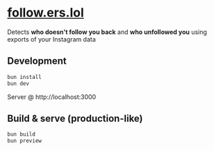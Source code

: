 # [follow.ers.lol](https://follow.ers.lol)

Detects **who doesn't follow you back** and **who unfollowed you** using exports of your Instagram data

## Development

```bash
bun install
bun dev
```

Server @ http://localhost:3000

## Build & serve (production-like)

```bash
bun build
bun preview
```
